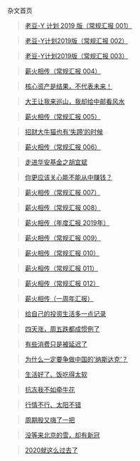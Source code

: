 杂文首页

> [老豆-Y 计划 2019 版（常规汇报 001）](/essay/ld-yplan2019-001.md)

> [老豆-Y计划2019版（常规汇报 002）](/essay/ld-yplan2019-002.md)

> [老豆-Y计划2019版（常规汇报 003）](/essay/ld-yplan2019-003.md)

> [薪火相传（常规汇报 004）](/essay/xhxc-004.md)

> [核心资产是结果，不代表未来！](/essay/visit-gtfund.md)

> [大王让我来巡山，我却给中邮看风水](/essay/visit-postfund.md)

> [薪火相传（常规汇报 005）](/essay/xhxc-005.md)

> [招财大牛猫也有‘失蹄’的时候](/essay/diss-zcdnm.md)

> [薪火相传（常规汇报 006）](/essay/xhxc-006.md)

> [走进华安基金之胡宜斌](/essay/visit-hafund-hyb.md)

> [你更应该关心能不能从中赚钱？](/essay/invest-senti-nz.md)

> [薪火相传（常规汇报 007）](/essay/xhxc-007.md)

> [薪火相传（常规汇报 008）](/essay/xhxc-008.md)

> [薪火相传（年度汇报 2019年）](/essay/xhxc-2019.md)

> [薪火相传（常规汇报 009）](/essay/xhxc-009.md)

> [薪火相传（常规汇报 010）](/essay/xhxc-010.md)

> [薪火相传（常规汇报 011）](/essay/xhxc-011.md)

> [薪火相传（常规汇报 012）](/essay/xhxc-012.md)

> [薪火相传（一周年汇报）](/essay/xhxc-1th.md)

> [给自己的投资生活多一点记录](/essay/invest-node.md)

> [四天涨，周五跌都成惯例了](/essay/week20201113.md)

> [有些消费只是被延迟了](/essay/week20201120.md)

> [为什么一定要争做中国的‘纳斯达克’？](/essay/thjj-sjs.md)

> [生活好了、饭吃得太软](/essay/week20201127.md)

> [抗冻我不如牵牛花](/essay/week20201204.md)

> [行情不行、太阳不错](/essay/week20201211.md)

> [周期股又嗨了一把](/essay/week20201218.md)

> [没等来北京的雪，却有新冠](/essay/week20201218.md)

> [2020就这么过去了](/essay/week20201231.md)